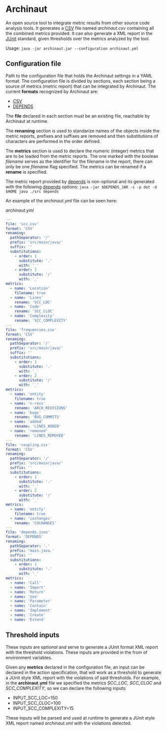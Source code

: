 # Archinaut

An open source tool to integrate metric results from other source code analysis tools. It generates a [CSV](https://en.wikipedia.org/wiki/Comma-separated_values) file named _archinaut.csv_ containing all the combined metrics provided.
It can also generate a XML report in the [JUnit](https://www.ibm.com/docs/en/z-open-unit-test/2.0.x?topic=SSZHNR_2.0.0/com.ibm.rsar.analysis.codereview.cobol.doc/topics/cac_useresults_junit.html) standard, given thresholds over the metrics analyzed by the tool.

Usage: `java -jar archinaut.jar --configuration archinaut.yml`

## Configuration file

Path to the configuration file that holds the Archinaut settings in a YAML format. The configuration file is divided by sections, each section being a source of metrics (metric report) that can be integrated by Archinaut. The current **formats** recognized by Archinaut are:

- [CSV](https://en.wikipedia.org/wiki/Comma-separated_values)
- [DEPENDS](https://github.com/multilang-depends/depends)

The **file** declared in each section must be an existing file, reachable by Archinaut at runtime.

The **renaming** section is used to standarize names of the objects inside the metric reports, prefixes and suffixes are removed and then substitutions of characters are performed in the order defined.

The **metrics** section is used to declare the numeric (integer) metrics that are to be loaded from the metric reports. The one marked with the boolean _filename_ serves as the identifier for the filename in the report, there can only be one _filename_ flag specified. The metrics can be renamed if a **rename** is specified.

The metric report provided by [depends](https://github.com/multilang-depends/depends) is non-optional and its generated with the following [depends](https://github.com/multilang-depends/depends) options: `java -jar $DEPENDS_JAR -s -p dot -d $HOME java ./src depends`

An example of the _archinaut.yml_ file can be seen here:

_archinaut.yml_

```YAML
---
file: 'scc.csv'
format: 'CSV'
renaming:
  pathSeparator: '/'
  prefix: 'src/main/java/'
  suffix: ''
  substitutions:
    - order: 1
      substitute: '.'
      with: '_'
    - order: 2
      substitute: '/'
      with: '_'
metrics:
  - name: 'Location'
    filename: true
  - name: 'Lines'
    rename: 'SCC_LOC'
  - name: 'Code'
    rename: 'SCC_CLOC'
  - name: 'Complexity'
    rename: 'SCC_COMPLEXITY'
---
file: 'frequencies.csv'
format: 'CSV'
renaming:
  pathSeparator: '/'
  prefix: 'src/main/java/'
  suffix: ''
  substitutions:
    - order: 1
      substitute: '.'
      with: '_'
    - order: 2
      substitute: '/'
      with: '_'
metrics:
  - name: 'entity'
    filename: true
  - name: 'n-revs'
    rename: 'ARCH_REVISIONS'
  - name: 'bugs'
    rename: 'BUG_COMMITS'
  - name: 'added'
    rename: 'LINES_ADDED'
  - name: 'removed'
    rename: 'LINES_REMOVED'
---
file: 'coupling.csv'
format: 'CSV'
renaming:
  pathSeparator: '/'
  prefix: 'src/main/java/'
  suffix: ''
  substitutions:
    - order: 1
      substitute: '.'
      with: '_'
    - order: 2
      substitute: '/'
      with: '_'
metrics:
  - name: 'entity'
    filename: true
  - name: 'cochanges'
    rename: 'COCHANGES'
---
file: 'depends.json'
format: 'DEPENDS'
renaming:
  pathSeparator: '.'
  prefix: 'main.java.'
  suffix: ''
  substitutions:
    - order: 1
      substitute: '.'
      with: '_'
metrics:
  - name: 'Call'
  - name: 'Import'
  - name: 'Return'
  - name: 'Use'
  - name: 'Parameter'
  - name: 'Contain'
  - name: 'Implement'
  - name: 'Create'
  - name: 'Extend'

```

## Threshold inputs

These inputs are _optional_ and serve to generate a JUnit format XML report with the threshold violations. These inputs are provided in the from of environment variables.

Given any **metrics** declared in the configuration file, an input can be declared in the action specification, that will work as a threshold to generate a JUnit style XML report with the violations of said thresholds. For example, in the **archinaut.yml** file we specified the metrics _SCC_LOC_, _SCC_CLOC_ and _SCC_COMPLEXITY_, so we can declare the following inputs:

- INPUT_SCC_LOC=150
- INPUT_SCC_CLOC=100
- INPUT_SCC_COMPLEXITY=15

These inputs will be parsed and used at runtime to generate a JUnit style XML report named _archinaut.xml_ with the violations detected.
